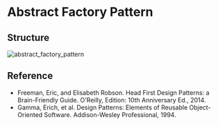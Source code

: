 # Abstract Factory Pattern

## Structure
![abstract_factory_pattern](https://raw.githubusercontent.com/Code2Bits/Design-Patterns-Java/master/Creational%20Patterns/Abstract%20Factory/Images/abstract_factory_pattern.png)

## Reference
* Freeman, Eric, and Elisabeth Robson. Head First Design Patterns: a Brain-Friendly Guide. O'Reilly, Edition: 10th Anniversary Ed., 2014.
* Gamma, Erich, et al. Design Patterns: Elements of Reusable Object-Oriented Software. Addison-Wesley Professional, 1994.